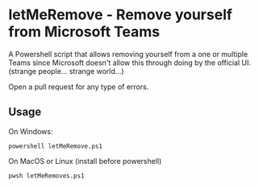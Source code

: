 # letMeRemove - Remove yourself from Microsoft Teams

A Powershell script that allows removing yourself from a one or multiple Teams since Microsoft doesn't allow this through doing by the official UI. (strange people... strange world...)

Open a pull request for any type of errors.

## Usage

On Windows:
```batch
powershell letMeRemove.ps1
```
On MacOS or Linux (install before powershell)
```sh
pwsh letMeRemoves.ps1
```

